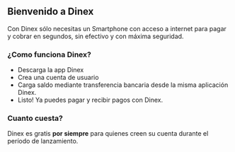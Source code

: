 ## Bienvenido a Dinex    
Con Dinex sólo necesitas un Smartphone con acceso a internet para pagar y cobrar en segundos, sin efectivo y con máxima seguridad.

### ¿Como funciona Dinex?   

- Descarga la app Dinex
- Crea una cuenta de usuario
- Carga saldo mediante transferencia bancaria desde la misma aplicación Dinex.
- Listo! Ya puedes pagar y recibir pagos con Dinex.  

### Cuanto cuesta?
Dinex es gratis <strong>por siempre</strong> para quienes creen su cuenta durante el período de lanzamiento.